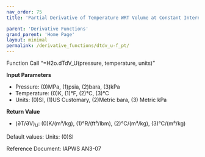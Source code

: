 ```yaml
---
nav_order: 75
title: 'Partial Derivative of Temperature WRT Volume at Constant Internal Energy f(P, T)'

parent: 'Derivative Functions'
grand_parent: 'Home Page'
layout: minimal
permalink: /derivative_functions/dtdv_u-f_pt/
---
```


Function Call “=H2o.dTdV\_U(pressure, temperature, units)”

**Input Parameters**

- Pressure: (0)MPa, (1)psia, (2)bara, (3)kPa
- Temperature: (0)K, (1)°F, (2)°C, (3)°C
- Units: (0)SI, (1)US Customary, (2)Metric bara, (3) Metric kPa

**Return Value**

- (∂T/∂V)<sub>U</sub>: (0)K/(m³/kg), (1)°R/(ft³/lbm), (2)°C/(m³/kg), (3)°C/(m³/kg)

Default values: Units: (0)SI

Reference Document: IAPWS AN3-07